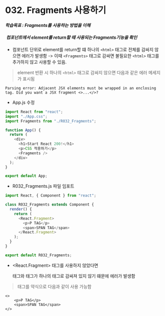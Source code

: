 # 032. Fragments 사용하기

#### **_학습목표 : Fragments를 사용하는 방법을 이해_**

####  **_컴포넌트에서 element를 return할 때 사용되는 Fragments기능을 확인_** 

- 컴포넌트 단위로 element를 return할 떄 하나의 `<html>` 태그로 전체를 감싸지 않으면 에러가 발생함 -> 이때 `<Fragments>` 태그로 감싸면 불필요한 `<html>` 태그를 추가하지 않고 사용할 수 있음.

> element 반환 시 하나의 `<html>` 태그로 감싸지 않으면 다음과 같은 에러 메세지가 표시됨

```
Parsing error: Adjacent JSX elements must be wrapped in an enclosing tag. Did you want a JSX fragment <>...</>?
```

- App.js 수정

```js
import React from "react";
import "./App.css";
import Fragments from "./R032_Fragments";

function App() {
  return (
    <div>
      <h1>Start React 200!</h1>
      <p>CSS 적용하기</p>
      <Fragments />
    </div>
  );
}

export default App;
```

- R032_Fragments.js 파일 임포트

```js
import React, { Component } from "react";

class R032_Fragments extends Component {
  render() {
    return (
      <React.Fragment>
        <p>P TAG</p>
        <span>SPAN TAG</span>
      </React.Fragment>
    );
  }
}

export default R032_Fragments;
```

- <React.Fragment> 태그를 사용하지 않았다면 <p> 태그와 <span> 태그가 하나의 태그로 감싸져 있지 않기 떄문에 에러가 발생함


> <Fragment> 태그를 약식으로 다음과 같이 사용 가능함

``` 
<>
    <p>P TAG</p>
    <span>SPAN TAG</span>
</>
```